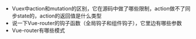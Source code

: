- Vuex中action和mutation的区别，它在源码中做了哪些限制，action做不了同步state的，action的返回值是什么类型
- 说一下Vue-router的钩子函数（全局钩子和组件钩子），它里边有哪些参数
- Vue-router有哪些模式
